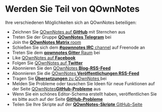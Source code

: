 # Werden Sie Teil von QOwnNotes

Ihre verschiedenen Möglichkeiten sich an QOwnNotes beteiligen:

- Zeichnen Sie [QOwnNotes auf **GitHub**](https://github.com/pbek/QOwnNotes) mit Sternchen aus
- Treten Sie der Gruppe [**QOwnNotes Telegram**](https://t.me/QOwnNotes) bei
- Join the [**QOwnNotes Matrix** room](https://app.element.io/#/room/#qownnotes:matrix.org)
- Schießen Sie sich dem [**#qownnotes IRC** channel](https://kiwiirc.com/client/irc.freenode.net/#qownnotes) auf Freenode an
- Treten Sie dem [**qownnotes Gitter** Raum](https://gitter.im/qownnotes/qownnotes) bei
- Like [QOwnNotes auf **Facebook**](https://www.facebook.com/QOwnNotes/)
- Folgen Sie [QOwnNotes auf **Twitter**](https://twitter.com/QOwnNotes)
- Abonnieren Sie den [QOwnNotes **Blog-RSS-Feed**](https://feeds.feedburner.com/QOwnNotesBlog)
- Abonnieren Sie die [ QOwnNotes **Veröffentlichungen RSS-Feed** ](https://feeds.feedburner.com/QOwnNotesReleases)
- Tragen Sie [ **Übersetzungen** zu QOwnNotes ](translation.md) bei
- Melden Sie Probleme oder tauschen Sie Ideen für neue Funktionen auf der Seite [QOwnNotes**GitHub-Probleme**](https://github.com/pbek/QOwnNotes/issues) aus
- Wenn Sie ein schönes Editor-Schema erstellt haben, veröffentlichen Sie es bitte auch auf der Seite [**GitHub-Probleme**](https://github.com/pbek/QOwnNotes/issues)
- Teilen Sie Ihre Skripte auf der [**QOwnNotes-Skripte** GitHub-Seite](https://github.com/qownnotes/scripts)
